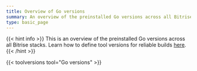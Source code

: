 ```yaml
---
title: Overview of Go versions
summary: An overview of the preinstalled Go versions across all Bitrise stacks.
type: basic_page
---
```


{{< hint info >}}
This is an overview of the preinstalled Go versions across all Bitrise stacks.
Learn how to define tool versions for reliable builds [here](../../tips/Tool%20versions).
{{< /hint >}}

{{< toolversions tool="Go versions" >}}

